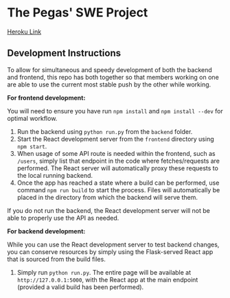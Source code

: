 # The Pegas' SWE Project

[Heroku Link](https://swe-trivia.herokuapp.com/)

## Development Instructions

To allow for simultaneous and speedy development of both the backend and frontend, this repo has both together so that members working on one are able to use the current most stable push by the other while working.

**For frontend development:**

You will need to ensure you have run `npm install` and `npm install --dev` for optimal workflow.

1. Run the backend using `python run.py` from the `backend` folder.
2. Start the React development server from the `frontend` directory using `npm start`.
3. When usage of some API route is needed within the frontend, such as `/users`, simply list that endpoint in the code where fetches/requests are performed. The React server will automatically proxy these requests to the local running backend.
4. Once the app has reached a state where a build can be performed, use command `npm run build` to start the process. Files will automatically be placed in the directory from which the backend will serve them.

If you do not run the backend, the React development server will not be able to properly use the API as needed.

**For backend development:**

While you can use the React development server to test backend changes, you can conserve resources by simply using the Flask-served React app that is sourced from the build files.

1. Simply run `python run.py`. The entire page will be available at `http://127.0.0.1:5000`, with the React app at the main endpoint (provided a valid build has been performed).
